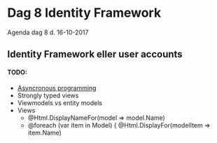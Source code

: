 # Dag 8 Identity Framework
Agenda dag 8 d. 16-10-2017

## Identity Framework eller user accounts


#### TODO:
* [Asyncronous programming](https://www.exceptionnotfound.net/using-async-and-await-in-asp-net-what-do-these-keywords-mean/)
* Strongly typed views
* Viewmodels vs entity models
* Views
  * @Html.DisplayNameFor(model => model.Name)
  * @foreach (var item in Model) {
        @Html.DisplayFor(modelItem => item.Name)



